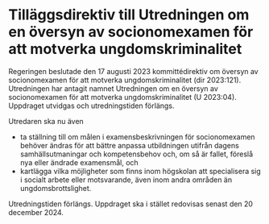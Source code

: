 # Tilläggsdirektiv till Utredningen om en översyn av socionomexamen för att motverka ungdomskriminalitet

Regeringen beslutade den 17 augusti 2023 kommittédirektiv om översyn av
socionomexamen för att motverka ungdomskriminalitet (dir 2023:121).
Utredningen har antagit namnet Utredningen om en översyn av
socionomexamen för att motverka ungdomskriminalitet (U 2023:04). Uppdraget utvidgas och utredningstiden förlängs.

Utredaren ska nu även

* ta ställning till om målen i examensbeskrivningen för socionomexamen
behöver ändras för att bättre anpassa utbildningen utifrån dagens
samhällsutmaningar och kompetensbehov och, om så är fallet, föreslå
nya eller ändrade examensmål, och
* kartlägga vilka möjligheter som finns inom högskolan att specialisera sig
i socialt arbete eller motsvarande, även inom andra områden än
ungdomsbrottslighet.

Utredningstiden förlängs. Uppdraget ska i stället redovisas senast den
20 december 2024.
